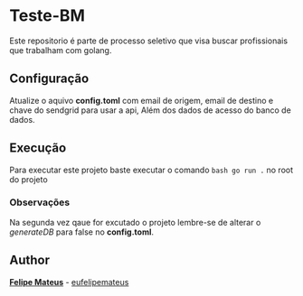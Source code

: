 # Teste-BM

Este repositorio é parte de processo seletivo que visa buscar profissionais que trabalham com golang.

## Configuração

Atualize o aquivo **config.toml** com  email de origem, email de destino e chave do sendgrid para  usar a api, Além dos dados de acesso do banco de dados.

## Execução

Para executar este projeto baste executar o comando ```bash go run .``` no root do projeto

### Observações

Na segunda vez qaue for excutado o projeto lembre-se de alterar o *generateDB* para false no **config.toml**.

## Author

**[Felipe Mateus](https://eufelipemateus.com)** - [eufelipemateus](https://github.com/eufelipemateus)
